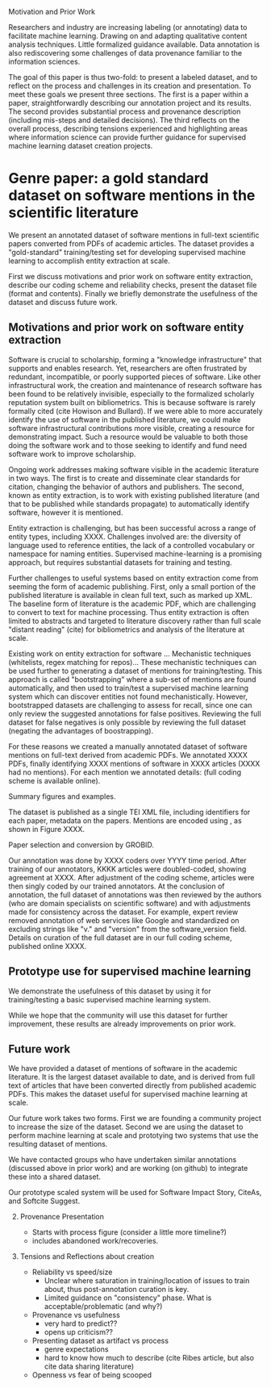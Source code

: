 Motivation and Prior Work

Researchers and industry are increasing labeling (or annotating) data to facilitate machine learning. Drawing on and adapting qualitative content analysis techniques. Little formalized guidance available. Data annotation is also rediscovering some challenges of data provenance familiar to the information sciences.

The goal of this paper is thus two-fold: to present a labeled dataset, and to reflect on the process and challenges in its creation and presentation. To meet these goals we present three sections. The first is a paper within a paper, straightforwardly describing our annotation project and its results. The second provides substantial process and provenance description (including mis-steps and detailed decisions). The third reflects on the overall process, describing tensions experienced and highlighting areas where information science can provide further guidance for supervised machine learning dataset creation projects.

# Genre paper: a gold standard dataset on software mentions in the scientific literature

We present an annotated dataset of software mentions in full-text scientific papers converted from PDFs of academic articles. The dataset provides a "gold-standard" training/testing set for developing supervised machine learning to accomplish entity extraction at scale.

First we discuss motivations and prior work on software entity extraction, describe our coding scheme and reliability checks, present the dataset file (format and contents). Finally we briefly demonstrate the usefulness of the dataset and discuss future work.

## Motivations and prior work on software entity extraction

Software is crucial to scholarship, forming a "knowledge infrastructure" that supports and enables research. Yet, researchers are often frustrated by redundant, incompatible, or poorly supported pieces of software. Like other infrastructural work, the creation and maintenance of research software has been found to be relatively invisible, especially to the formalized scholarly reputation system built on bibliometrics. This is because software is rarely formally cited (cite Howison and Bullard). If we were able to more accurately identify the use of software in the published literature, we could make software infrastructural contributions more visible, creating a resource for demonstrating impact. Such a resource would be valuable to both those doing the software work and to those seeking to identify and fund need software work to improve scholarship.

Ongoing work addresses making software visible in the academic literature in two ways. The first is to create and disseminate clear standards for citation, changing the behavior of authors and publishers. The second, known as entity extraction, is to work with existing published literature (and that to be published while standards propagate) to automatically identify software, however it is mentioned.

Entity extraction is challenging, but has been successful across a range of entity types, including XXXX. Challenges involved are: the diversity of language used to reference entities, the lack of a controlled vocabulary or namespace for naming entities. Supervised machine-learning is a promising approach, but requires substantial datasets for training and testing.

Further challenges to useful systems based on entity extraction come from seeming the form of academic publishing. First, only a small portion of the published literature is available in clean full text, such as marked up XML. The baseline form of literature is the academic PDF, which are challenging to convert to text for machine processing. Thus entity extraction is often limited to abstracts and targeted to literature discovery rather than full scale "distant reading" (cite) for bibliometrics and analysis of the literature at scale.

Existing work on entity extraction for software ...
Mechanistic techniques (whitelists, regex matching for repos)...
These mechanistic techniques can be used further to generating a dataset of mentions for training/testing. This approach is called "bootstrapping" where a sub-set of mentions are found automatically, and then used to train/test a supervised machine learning system which can discover entities not found mechanistically. However, bootstrapped datasets are challenging to assess for recall, since one can only review the suggested annotations for false positives. Reviewing the full dataset for false negatives is only possible by reviewing the full dataset (negating the advantages of boostrapping). 

For these reasons we created a manually annotated dataset of software mentions on full-text derived from academic PDFs. We annotated XXXX PDFs, finally identifying XXXX mentions of software in XXXX articles (XXXX had no mentions). For each mention we annotated details:  (full coding scheme is available online).

Summary figures and examples.

The dataset is published as a single TEI XML file, including identifiers for each paper, metadata on the papers. Mentions are encoded using <rs >, as shown in Figure XXXX.

Paper selection and conversion by GROBID.

Our annotation was done by XXXX coders over YYYY time period. After training of our annotators, KKKK articles were doubled-coded, showing agreement at XXXX. After adjustment of the coding scheme, articles were then singly coded by our trained annotators. At the conclusion of annotation, the full dataset of annotations was then reviewed by the authors (who are domain specialists on scientific software) and with adjustments made for consistency across the dataset. For example, expert review removed annotation of web services like Google and standardized on excluding strings like "v." and "version" from the software_version field. Details on curation of the full dataset are in our full coding scheme, published online XXXX.

## Prototype use for supervised machine learning

We demonstrate the usefulness of this dataset by using it for training/testing a basic supervised machine learning system.

While we hope that the community will use this dataset for further improvement, these results are already improvements on prior work.

## Future work

We have provided a dataset of mentions of software in the academic literature. It is the largest dataset available to date, and is derived from full text of articles that have been converted directly from published academic PDFs. This makes the dataset useful for supervised machine learning at scale.

Our future work takes two forms. First we are founding a community project to increase the size of the dataset. Second we are using the dataset to perform machine learning at scale and prototying two systems that use the resulting dataset of mentions.

We have contacted groups who have undertaken similar annotations (discussed above in prior work) and are working (on github) to integrate these into a shared dataset.

Our prototype scaled system will be used for Software Impact Story, CiteAs, and Softcite Suggest.

2. Provenance Presentation
    - Starts with process figure (consider a little more timeline?)
    - includes abandoned work/recoveries.

3. Tensions and Reflections about creation
    - Reliability vs speed/size
        - Unclear where saturation in training/location of issues to train about, thus post-annotation curation is key.
        - Limited guidance on "consistency" phase. What is acceptable/problematic (and why?)
    - Provenance vs usefulness
        - very hard to predict??
        - opens up criticism??
    - Presenting dataset as artifact vs process
        - genre expectations
        - hard to know how much to describe (cite Ribes article, but also cite data sharing literature)
    - Openness vs fear of being scooped
